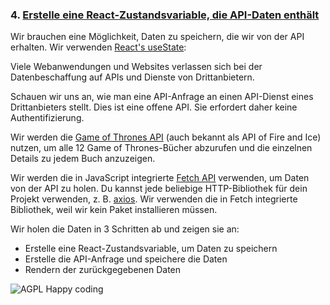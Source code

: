 ### 4. [Erstelle eine React-Zustandsvariable, die API-Daten enthält](https://dev.to/olenadrugalya/ways-of-getting-data-from-api-in-react-2kpf)

Wir brauchen eine Möglichkeit, Daten zu speichern, die wir von der API erhalten. Wir verwenden [React's useState](https://reactjs.org/docs/hooks-state.html):

Viele Webanwendungen und Websites verlassen sich bei der Datenbeschaffung auf APIs und Dienste von Drittanbietern.

Schauen wir uns an, wie man eine API-Anfrage an einen API-Dienst eines Drittanbieters stellt. Dies ist eine offene API. Sie erfordert daher keine Authentifizierung.

Wir werden die [Game of Thrones API](https://anapioficeandfire.com/) (auch bekannt als API of Fire and Ice) nutzen, um alle 12 Game of Thrones-Bücher abzurufen und die einzelnen Details zu jedem Buch anzuzeigen.

Wir werden die in JavaScript integrierte [Fetch API](https://developer.mozilla.org/en-US/docs/Web/API/Fetch_API/Using_Fetch) verwenden, um Daten von der API zu holen. Du kannst jede beliebige HTTP-Bibliothek für dein Projekt verwenden, z. B. [axios](https://github.com/axios/axios). Wir verwenden die in Fetch integrierte Bibliothek, weil wir kein Paket installieren müssen.

Wir holen die Daten in 3 Schritten ab und zeigen sie an:

- Erstelle eine React-Zustandsvariable, um Daten zu speichern
- Erstelle die API-Anfrage und speichere die Daten
- Rendern der zurückgegebenen Daten

![AGPL Happy coding](https://img.shields.io/badge/Happy_coding-</>-blue.svg)